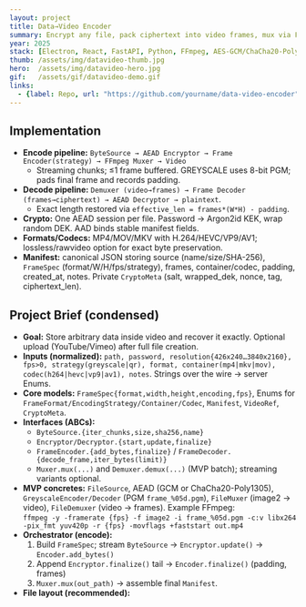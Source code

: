 ```yaml
---
layout: project
title: Data→Video Encoder
summary: Encrypt any file, pack ciphertext into video frames, mux via FFmpeg to MP4/MOV/MKV, and fully reverse it.
year: 2025
stack: [Electron, React, FastAPI, Python, FFmpeg, AES-GCM/ChaCha20-Poly1305, Argon2id, MP4/MOV/MKV, H.264/HEVC/AV1]
thumb: /assets/img/datavideo-thumb.jpg
hero:  /assets/img/datavideo-hero.jpg
gif:   /assets/gif/datavideo-demo.gif
links:
  - {label: Repo, url: "https://github.com/yourname/data-video-encoder"} # replace
---
```


## Implementation

- **Encode pipeline:** `ByteSource → AEAD Encryptor → Frame Encoder(strategy) → FFmpeg Muxer → Video`  
  - Streaming chunks; ≤1 frame buffered. GREYSCALE uses 8-bit PGM; pads final frame and records padding.
- **Decode pipeline:** `Demuxer (video→frames) → Frame Decoder (frames→ciphertext) → AEAD Decryptor → plaintext`.  
  - Exact length restored via `effective_len = frames*(W*H) - padding`.
- **Crypto:** One AEAD session per file. Password → Argon2id KEK, wrap random DEK. AAD binds stable manifest fields.
- **Formats/Codecs:** MP4/MOV/MKV with H.264/HEVC/VP9/AV1; lossless/rawvideo option for exact byte preservation.
- **Manifest:** canonical JSON storing source (name/size/SHA-256), `FrameSpec` (format/W/H/fps/strategy), frames, container/codec, padding, created_at, notes. Private `CryptoMeta` (salt, wrapped_dek, nonce, tag, ciphertext_len).

## Project Brief (condensed)

- **Goal:** Store arbitrary data inside video and recover it exactly. Optional upload (YouTube/Vimeo) after full file creation.
- **Inputs (normalized):** `path, password, resolution{426x240…3840x2160}, fps>0, strategy(greyscale|qr), format, container(mp4|mkv|mov), codec(h264|hevc|vp9|av1), notes`. Strings over the wire → server Enums.
- **Core models:** `FrameSpec{format,width,height,encoding,fps}`, Enums for `FrameFormat/EncodingStrategy/Container/Codec`, `Manifest`, `VideoRef`, `CryptoMeta`.
- **Interfaces (ABCs):**
  - `ByteSource.{iter_chunks,size,sha256,name}`
  - `Encryptor/Decryptor.{start,update,finalize}`
  - `FrameEncoder.{add_bytes,finalize}` / `FrameDecoder.{decode_frame,iter_bytes(limit)}`
  - `Muxer.mux(...)` and `Demuxer.demux(...)` (MVP batch); streaming variants optional.
- **MVP concretes:** `FileSource`, AEAD (GCM or ChaCha20-Poly1305), `GreyscaleEncoder/Decoder` (PGM `frame_%05d.pgm`), `FileMuxer` (image2 → video), `FileDemuxer` (video → frames). Example FFmpeg:  
  `ffmpeg -y -framerate {fps} -f image2 -i frame_%05d.pgm -c:v libx264 -pix_fmt yuv420p -r {fps} -movflags +faststart out.mp4`
- **Orchestrator (encode):**
  1) Build `FrameSpec`; stream `ByteSource` → `Encryptor.update()` → `Encoder.add_bytes()`
  2) Append `Encryptor.finalize()` tail → `Encoder.finalize()` (padding, frames)
  3) `Muxer.mux(out_path)` → assemble final `Manifest`.
- **File layout (recommended):**
